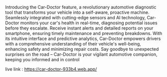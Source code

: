 
Introducing the Car-Doctor feature, a revolutionary automotive diagnostic tool that transforms your vehicle into a self-aware, proactive machine. Seamlessly integrated with cutting-edge sensors and AI technology, Car-Doctor monitors your car's health in real-time, diagnosing potential issues before they escalate. Receive instant alerts and detailed reports on your smartphone, ensuring timely maintenance and preventing breakdowns. With its intuitive interface and predictive analytics, Car-Doctor empowers drivers with a comprehensive understanding of their vehicle's well-being, enhancing safety and minimizing repair costs. Say goodbye to unexpected surprises on the road – Car-Doctor is your vigilant automotive companion, keeping you informed and in control

live link : https://car-doctor-933b4.web.app/
